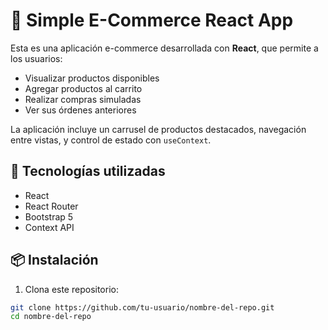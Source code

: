 # 🛒 Simple E-Commerce React App

Esta es una aplicación e-commerce desarrollada con **React**, que permite a los usuarios:

- Visualizar productos disponibles
- Agregar productos al carrito
- Realizar compras simuladas
- Ver sus órdenes anteriores

La aplicación incluye un carrusel de productos destacados, navegación entre vistas, y control de estado con `useContext`.

## 🚀 Tecnologías utilizadas

- React
- React Router
- Bootstrap 5
- Context API

## 📦 Instalación

1. Clona este repositorio:

```bash
git clone https://github.com/tu-usuario/nombre-del-repo.git
cd nombre-del-repo
```

